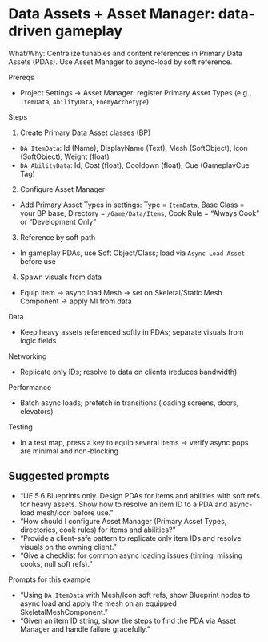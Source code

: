 # Data Assets + Asset Manager: data-driven gameplay

What/Why: Centralize tunables and content references in Primary Data Assets (PDAs). Use Asset Manager to async-load by soft reference.

Prereqs

- Project Settings → Asset Manager: register Primary Asset Types (e.g., `ItemData`, `AbilityData`, `EnemyArchetype`)

Steps

1) Create Primary Data Asset classes (BP)
- `DA_ItemData`: Id (Name), DisplayName (Text), Mesh (SoftObject), Icon (SoftObject), Weight (float)
- `DA_AbilityData`: Id, Cost (float), Cooldown (float), Cue (GameplayCue Tag)

2) Configure Asset Manager
- Add Primary Asset Types in settings: Type = `ItemData`, Base Class = your BP base, Directory = `/Game/Data/Items`, Cook Rule = “Always Cook” or “Development Only”

3) Reference by soft path
- In gameplay PDAs, use Soft Object/Class; load via `Async Load Asset` before use

4) Spawn visuals from data
- Equip item → async load Mesh → set on Skeletal/Static Mesh Component → apply MI from data

Data

- Keep heavy assets referenced softly in PDAs; separate visuals from logic fields

Networking

- Replicate only IDs; resolve to data on clients (reduces bandwidth)

Performance

- Batch async loads; prefetch in transitions (loading screens, doors, elevators)

Testing

- In a test map, press a key to equip several items → verify async pops are minimal and non-blocking

## Suggested prompts

- “UE 5.6 Blueprints only. Design PDAs for items and abilities with soft refs for heavy assets. Show how to resolve an item ID to a PDA and async-load mesh/icon before use.”
- “How should I configure Asset Manager (Primary Asset Types, directories, cook rules) for items and abilities?”
- “Provide a client-safe pattern to replicate only item IDs and resolve visuals on the owning client.”
- “Give a checklist for common async loading issues (timing, missing cooks, null soft refs).”

Prompts for this example

- “Using `DA_ItemData` with Mesh/Icon soft refs, show Blueprint nodes to async load and apply the mesh on an equipped SkeletalMeshComponent.”
- “Given an item ID string, show the steps to find the PDA via Asset Manager and handle failure gracefully.”


